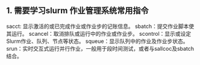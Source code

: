 ## 1. 需要学习slurm 作业管理系统常用指令
  sacct: 显示激活的或已完成作业或作业步的记账信息。
  sbatch：提交作业脚本使其运行。
  scancel：取消排队或运行中的作业或作业步。
  scontrol：显示或设定Slurm作业、队列、节点等状态。
  squeue：显示队列中的作业及作业步状态。
  srun：实时交互式运行并行作业，一般用于段时间测试，或者与sallcoc及sbatch结合。
